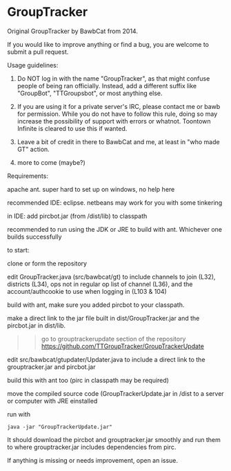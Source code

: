# GroupTracker

Original GroupTracker by BawbCat from 2014. 

If you would like to improve anything or find a bug, you are welcome to submit a pull request.

Usage guidelines:

1. Do NOT log in with the name "GroupTracker", as that might confuse people of being ran officially. Instead, add a different suffix like "GroupBot", "TTGroupsbot", or most anything else.

2. If you are using it for a private server's IRC, please contact me or bawb for permission. While you do not have to follow this rule, doing so may increase the possibility of support with errors or whatnot. Toontown Infinite is cleared to use this if wanted. 

3. Leave a bit of credit in there to BawbCat and me, at least in "who made GT" action.

4. more to come (maybe?) 



Requirements:

apache ant. super hard to set up on windows, no help here

recommended IDE: eclipse. netbeans may work for you with some tinkering

in IDE: add pircbot.jar (from /dist/lib) to classpath 

recommended to run using the JDK or JRE to build with ant. Whichever one builds successfully


to start:

clone or form the repository

edit GroupTracker.java (src/bawbcat/gt) to include channels to join (L32), districts (L34), ops not in regular op list of channel (L36), and the account/authcookie to use when logging in (L103 & 104)

build with ant, make sure you added pircbot to your classpath. 

make a direct link to the jar file built in dist/GroupTracker.jar and the pircbot.jar in dist/lib.
 
 >> go to grouptrackerupdate section of the repository https://github.com/TTGroupTracker/GroupTrackerUpdate
 
 edit src/bawbcat/gtupdater/Updater.java to include a direct link to the grouptracker.jar and pircbot.jar
 
 build this with ant too (pirc in classpath may be required)
 
 move the compiled source code (GroupTrackerUpdate.jar in /dist to a server or computer with JRE einstalled
 
 run with  
 
 ```
 java -jar "GroupTrackerUpdate.jar"
 ```
 
 It should download the pircbot and grouptracker.jar smoothly and run them to where grouptracker.jar includes dependencies from pirc.
 
 If anything is missing or needs improvement, open an issue.
 
